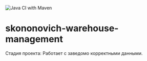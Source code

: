 ![Java CI with Maven](https://github.com/Brest-Java-Course-2020/skononovich-warehouse-management/workflows/Java%20CI%20with%20Maven/badge.svg)
# skononovich-warehouse-management


Стадия проекта: Работает с заведомо корректными данными.